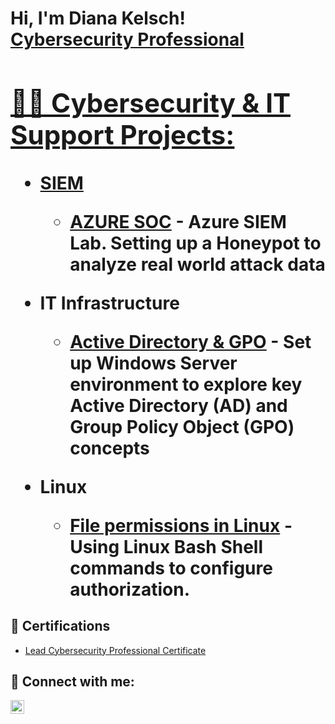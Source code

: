 <h1>Hi, I'm Diana Kelsch! <br/> <a href="https://www.linkedin.com/in/diana-kelsch-26224610b/">Cybersecurity Professional</a>  <a href="https://www.linkedin.com/in/diana-kelsch-26224610b/ ">

<h2>👨‍💻 Cybersecurity & IT Support Projects:</h2>

- <b>SIEM</b>
  - [AZURE SOC](https://github.com/dianaktech/AZURE-SOC-Lab)  <b>- Azure SIEM Lab. Setting up a Honeypot to analyze real world attack data</b>
 
 - <b>IT Infrastructure</b>
 
   - [Active Directory & GPO](https://github.com/dianaktech/Active-Directory-Lab)  <b>- Set up Windows Server environment to explore key Active Directory (AD) and Group Policy Object (GPO) concepts</b>


 - <b>Linux</b>
 
   - [File permissions in Linux](https://github.com/dianaktech/Linux-Bash-Shell-)  <b>-  Using Linux Bash Shell commands to configure authorization.</b>


 

<h2>📜 Certifications</h2>

- [Lead Cybersecurity Professional Certificate](https://www.linkedin.com/in/diana-kelsch-26224610b/overlay/1635535687813/single-media-viewer/?profileId=ACoAABufNeoBAHJu3KOlyweKwRIsg7CxFQSR3BQ)


<h2> 🤳 Connect with me:</h2>

[<img align="left" alt="Diana Kelsch | LinkedIn" width="22px" src="https://upload.wikimedia.org/wikipedia/commons/8/81/LinkedIn_icon.svg" />][linkedin]

[linkedin]: https://www.linkedin.com/in/diana-kelsch-26224610b/ 

<!--
**joshmadakor1/joshmadakor1** is a ✨ _special_ ✨ repository because its `README.md` (this file) appears on your GitHub profile.

Here are some ideas to get you started:

- 🔭 I’m currently working on ...
- 🌱 I’m currently learning ...
- 👯 I’m looking to collaborate on ...
- 🤔 I’m looking for help with ...
- 💬 Ask me about ...
- 📫 How to reach me: ...
- 😄 Pronouns: ...
- ⚡ Fun fact: ...
-->

